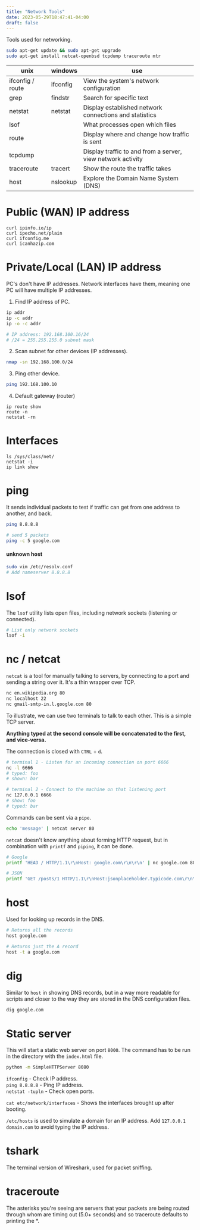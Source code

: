 ```yaml
---
title: "Network Tools"
date: 2023-05-29T18:47:41-04:00
draft: false
---
```


Tools used for networking.

```bash
sudo apt-get update && sudo apt-get upgrade
sudo apt-get install netcat-openbsd tcpdump traceroute mtr
```

| unix             | windows  | use                                                         |
| ---------------- | -------- | ----------------------------------------------------------- |
| ifconfig / route | ifconfig | View the system's network configuration                     |
| grep             | findstr  | Search for specific text                                    |
| netstat          | netstat  | Display established network connections and statistics      |
| lsof             |          | What processes open which files                             |
| route            |          | Display where and change how traffic is sent                |
| tcpdump          |          | Display traffic to and from a server, view network activity |
| traceroute       | tracert  | Show the route the traffic takes                            |
| host             | nslookup | Explore the Domain Name System (DNS)                        |

# Public (WAN) IP address

```
curl ipinfo.io/ip
curl ipecho.net/plain
curl ifconfig.me
curl icanhazip.com
```

# Private/Local (LAN) IP address

PC's don't have IP addresses. Network interfaces have them, meaning one PC will have multiple IP addresses.

1. Find IP address of PC.

```bash
ip addr
ip -c addr
ip -o -c addr

# IP address: 192.168.100.16/24
# /24 = 255.255.255.0 subnet mask
```

2. Scan subnet for other devices (IP addresses).

```bash
nmap -sn 192.168.100.0/24
```

3. Ping other device.

```bash
ping 192.168.100.10
```

4.  Default gateway (router)

```
ip route show
route -n
netstat -rn
```

# Interfaces

```
ls /sys/class/net/
netstat -i
ip link show
```

# ping

It sends individual packets to test if traffic can get from one address to another, and back.

```bash
ping 8.8.8.8

# send 5 packets
ping -c 5 google.com
```

#### unknown host

```bash
sudo vim /etc/resolv.conf
# Add nameserver 8.8.8.8
```

# lsof

The `lsof` utility lists open files, including network sockets (listening or connected).

```bash
# List only network sockets
lsof -i
```

# nc / netcat

`netcat` is a tool for manually talking to servers, by connecting to a port and sending a string over it. It's a thin wrapper over TCP.

```bash
nc en.wikipedia.org 80
nc localhost 22
nc gmail-smtp-in.l.google.com 80
```

To illustrate, we can use two terminals to talk to each other. This is a simple TCP server.

**Anything typed at the second console will be concatenated to the first, and vice-versa.**

The connection is closed with `CTRL` + `d`.

```bash
# terminal 1 - Listen for an incoming connection on port 6666
nc -l 6666
# typed: foo
# shown: bar

# terminal 2 - Connect to the machine on that listening port
nc 127.0.0.1 6666
# show: foo
# typed: bar
```

Commands can be sent via a `pipe`.

```bash
echo 'message' | netcat server 80
```

`netcat` doesn't know anything about forming HTTP request, but in combination with `printf` and `piping`, it can be done.

```bash
# Google
printf 'HEAD / HTTP/1.1\r\nHost: google.com\r\n\r\n' | nc google.com 80

# JSON
printf 'GET /posts/1 HTTP/1.1\r\nHost:jsonplaceholder.typicode.com\r\n\r\n' | nc jsonplaceholder.typicode.com 80
```

# host

Used for looking up records in the DNS.

```bash
# Returns all the records
host google.com

# Returns just the A record
host -t a google.com
```

# dig

Similar to `host` in showing DNS records, but in a way more readable for scripts and closer to the way they are stored in the DNS configuration files.

```bash
dig google.com
```

# Static server

This will start a static web server on port `8000`. The command has to be run in the directory with the `index.html` file.

```bash
python -m SimpleHTTPServer 8080
```

`ifconfig` - Check IP address.  
`ping 8.8.8.8` - Ping IP address.  
`netstat -tupln` - Check open ports.

`cat etc/network/interfaces` - Shows the interfaces brought up after booting.

`/etc/hosts` is used to simulate a domain for an IP address. Add `127.0.0.1 domain.com` to avoid typing the IP address.

# tshark

The terminal version of Wireshark, used for packet sniffing.

# traceroute

The asterisks you're seeing are servers that your packets are being routed through whom are timing out (5.0+ seconds) and so traceroute defaults to printing the \*.

